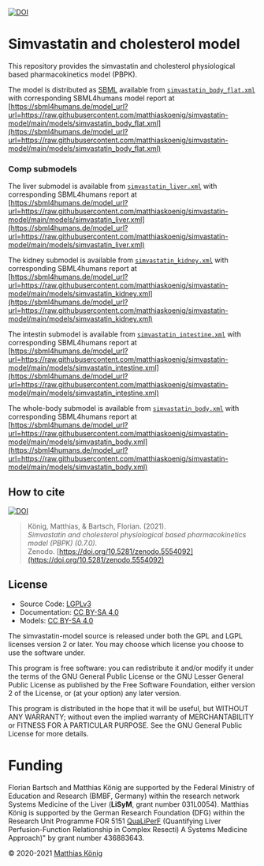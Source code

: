 [![DOI](https://zenodo.org/badge/DOI/10.5281/zenodo.5554092.svg)](https://doi.org/10.5281/zenodo.5554092)

# Simvastatin and cholesterol model
This repository provides the simvastatin and cholesterol physiological based pharmacokinetics model (PBPK).


The model is distributed as [SBML](http://sbml.org) available from [`simvastatin_body_flat.xml`](./models/simvastatin_body_flat.xml) with 
corresponding SBML4humans model report at [https://sbml4humans.de/model_url?url=https://raw.githubusercontent.com/matthiaskoenig/simvastatin-model/main/models/simvastatin_body_flat.xml](https://sbml4humans.de/model_url?url=https://raw.githubusercontent.com/matthiaskoenig/simvastatin-model/main/models/simvastatin_body_flat.xml)

### Comp submodels
The liver submodel is available from [`simvastatin_liver.xml`](./models/simvastatin_liver.xml) with corresponding SBML4humans report at
[https://sbml4humans.de/model_url?url=https://raw.githubusercontent.com/matthiaskoenig/simvastatin-model/main/models/simvastatin_liver.xml](https://sbml4humans.de/model_url?url=https://raw.githubusercontent.com/matthiaskoenig/simvastatin-model/main/models/simvastatin_liver.xml)

The kidney submodel is available from [`simvastatin_kidney.xml`](./models/simvastatin_kidney.xml) with corresponding SBML4humans report at
[https://sbml4humans.de/model_url?url=https://raw.githubusercontent.com/matthiaskoenig/simvastatin-model/main/models/simvastatin_kidney.xml](https://sbml4humans.de/model_url?url=https://raw.githubusercontent.com/matthiaskoenig/simvastatin-model/main/models/simvastatin_kidney.xml)

The intestin submodel is available from [`simvastatin_intestine.xml`](./models/simvastatin_intestine.xml) with corresponding SBML4humans report at
[https://sbml4humans.de/model_url?url=https://raw.githubusercontent.com/matthiaskoenig/simvastatin-model/main/models/simvastatin_intestine.xml](https://sbml4humans.de/model_url?url=https://raw.githubusercontent.com/matthiaskoenig/simvastatin-model/main/models/simvastatin_intestine.xml)

The whole-body submodel is available from [`simvastatin_body.xml`](./models/simvastatin_body.xml) with corresponding SBML4humans report at
[https://sbml4humans.de/model_url?url=https://raw.githubusercontent.com/matthiaskoenig/simvastatin-model/main/models/simvastatin_body.xml](https://sbml4humans.de/model_url?url=https://raw.githubusercontent.com/matthiaskoenig/simvastatin-model/main/models/simvastatin_body.xml)

## How to cite
[![DOI](https://zenodo.org/badge/DOI/10.5281/zenodo.5554092.svg)](https://doi.org/10.5281/zenodo.5554092)

> König, Matthias, & Bartsch, Florian. (2021).  
> *Simvastatin and cholesterol physiological based pharmacokinetics model (PBPK) (0.7.0).*   
> Zenodo. [https://doi.org/10.5281/zenodo.5554092](https://doi.org/10.5281/zenodo.5554092)

## License

* Source Code: [LGPLv3](http://opensource.org/licenses/LGPL-3.0)
* Documentation: [CC BY-SA 4.0](http://creativecommons.org/licenses/by-sa/4.0/)
* Models: [CC BY-SA 4.0](http://creativecommons.org/licenses/by-sa/4.0/)

The simvastatin-model source is released under both the GPL and LGPL licenses version 2 or
later. You may choose which license you choose to use the software under.

This program is free software: you can redistribute it and/or modify it under
the terms of the GNU General Public License or the GNU Lesser General Public
License as published by the Free Software Foundation, either version 2 of the
License, or (at your option) any later version.

This program is distributed in the hope that it will be useful, but WITHOUT ANY
WARRANTY; without even the implied warranty of MERCHANTABILITY or FITNESS FOR A
PARTICULAR PURPOSE. See the GNU General Public License for more details.

Funding
=======
Florian Bartsch and Matthias König are supported by the Federal Ministry of Education and Research (BMBF, Germany)
within the research network Systems Medicine of the Liver (**LiSyM**, grant number 031L0054). Matthias König
is supported by the German Research Foundation (DFG) within the Research Unit Programme FOR 5151
[QuaLiPerF](https://qualiperf.de) (Quantifying Liver Perfusion-Function Relationship in Complex Resecti)
A Systems Medicine Approach)" by grant number 436883643.

© 2020-2021 [Matthias König](https://livermetabolism.com)
